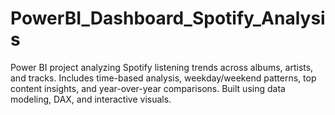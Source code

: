 # PowerBI_Dashboard_Spotify_Analysis
Power BI project analyzing Spotify listening trends across albums, artists, and tracks. Includes time-based analysis, weekday/weekend patterns, top content insights, and year-over-year comparisons. Built using data modeling, DAX, and interactive visuals.

